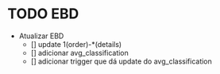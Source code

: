 # TODO EBD

- Atualizar EBD 
    - [] update 1(order)-*(details)
    - [] adicionar avg_classification 
    - [] adicionar trigger que dá update do avg_classification 
